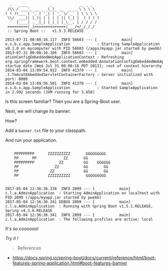 ```
  .   ____          _            __ _ _
 /\\ / ___'_ __ _ _(_)_ __  __ _ \ \ \ \
( ( )\___ | '_ | '_| | '_ \/ _` | \ \ \ \
 \\/  ___)| |_)| | | | | || (_| |  ) ) ) )
  '  |____| .__|_| |_|_| |_\__, | / / / /
 =========|_|==============|___/=/_/_/_/
 :: Spring Boot ::   v1.5.3.RELEASE

2013-07-31 00:08:16.117  INFO 56603 --- [           main] o.s.b.s.app.SampleApplication            : Starting SampleApplication v0.1.0 on mycomputer with PID 56603 (/apps/myapp.jar started by pwebb)
2013-07-31 00:08:16.166  INFO 56603 --- [           main] ationConfigEmbeddedWebApplicationContext : Refreshing org.springframework.boot.context.embedded.AnnotationConfigEmbeddedWebApplicationContext@6e5a8246: startup date [Wed Jul 31 00:08:16 PDT 2013]; root of context hierarchy
2014-03-04 13:09:54.912  INFO 41370 --- [           main] .t.TomcatEmbeddedServletContainerFactory : Server initialized with port: 8080
2014-03-04 13:09:56.501  INFO 41370 --- [           main] o.s.b.s.app.SampleApplication            : Started SampleApplication in 2.992 seconds (JVM running for 3.658)
```
Is this screen familiar? Then you are a Spring-Boot user.

Next, we will change its banner.

How?

Add a `banner.txt` file to your classpath.

And run your application.
```

    PPPPPPPPP      ZZZZZZZZZZ       GGGGGGGGG
    PP      PP            ZZ       GG
    PPPPPPPPP           ZZ         GG    GGGGGG
    PP                ZZ           GG       GG
    PP              ZZ             GG       GG
    PP             ZZZZZZZZZZ       GGGGGGGGG


2017-05-04 12:36:36.338  INFO 2099 --- [           main] c.l.a.AdminApplication  : Starting AdminApplication on localhost with PID 2099 (/apps/myapp.jar started by pwebb)
2017-05-04 12:36:36.341 DEBUG 2099 --- [           main] c.l.a.AdminApplication  : Running with Spring Boot v1.5.1.RELEASE, Spring v4.3.6.RELEASE
2017-05-04 12:36:36.341  INFO 2099 --- [           main] c.l.a.AdminApplication  : The following profiles are active: local
```
_It's so cooooool_

_Try it !_

> References

* https://docs.spring.io/spring-boot/docs/current/reference/html/boot-features-spring-application.html#boot-features-banner
